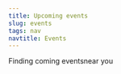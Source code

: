```yaml
---
title: Upcoming events
slug: events
tags: nav
navtitle: Events
---
```

<p class="lead">Finding coming eventsnear you</p>